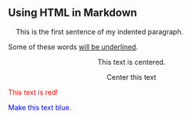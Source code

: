 ## Using HTML in Markdown

&nbsp;&nbsp;&nbsp;&nbsp;This is the first sentence of my indented paragraph.

Some of these words <ins>will be underlined</ins>.

<center>This text is centered.</center>

<p style="text-align:center">Center this text</p>

<font color="red">This text is red!</font>

<p style="color:blue">Make this text blue.</p>


